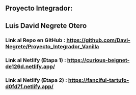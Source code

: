 ## Proyecto Integrador:

## Luis David Negrete Otero

### Link al Repo en GitHub : https://github.com/Davi-Negrete/Proyecto_Integrador_Vanilla

### Link al Netlify (Etapa 1) : https://curious-beignet-de126d.netlify.app/

### Link al Netlify (Etapa 2) : https://fanciful-tartufo-d0fd7f.netlify.app/



